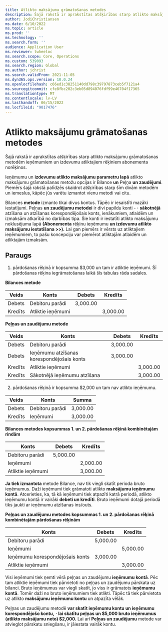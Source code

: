 ```yaml
---
title: Atlikto maksājumu grāmatošanas metodes
description: Šajā rakstā ir aprakstītas atšķirības starp atlikto maksājumu grāmatošanas metodēm ieņēmumiem un izdevumu atliktajiem rēķiniem abonementa norēķinos.
author: JodiChristiansen
ms.date: 6/10/2022
ms.topic: article
ms.prod: ''
ms.technology: ''
ms.search.form: ''
audience: Application User
ms.reviewer: twheeloc
ms.search.scope: Core, Operations
ms.custom: 539093
ms.search.region: Global
ms.author: jchrist
ms.search.validFrom: 2021-11-05
ms.dyn365.ops.version: 10.0.24
ms.openlocfilehash: c66ed1c38251140dd798c39797873ceb5f7121a4
ms.sourcegitcommit: cfe8fbc202c3eb05d894076fdf99e46704f17365
ms.translationtype: MT
ms.contentlocale: lv-LV
ms.lasthandoff: 06/15/2022
ms.locfileid: "9017476"
---
```

# <a name="deferral-posting-methods"></a>Atlikto maksājumu grāmatošanas metodes

Šajā rakstā ir aprakstītas atšķirības starp atlikto maksājumu grāmatošanas metodēm ieņēmumiem un izdevumu atliktajiem rēķiniem abonementa norēķinos.

Ieņēmumu un **izdevumu atlikto maksājumu parametru lapā** atlikto maksājumu grāmatošanas metožu opcijas ir Bilance **un** Peļņa **un zaudējumi**. Piemērs šajā rakstā palīdzēs skaidrot atšķirības starp šīm divām metodēm un iemeslus, kāpēc jūs varētu izmantot vienu metodi vai citu.

Bilances **metode** izmanto tikai divus kontus. Tāpēc ir iesaistīti mazāki iestatījumi. Peļņas **un zaudējumu metodei** ir divi papildu konti - **·** **sākotnējā** atzīšana un atzīšanas korespondējošais konts, ienākumiem, atlaidēm un izmaksām atkarībā no darbības tipa. Šie konti ir iestatīti atlikto maksājumu noklusējuma lapā **(Abonementa** rēķinu ieņēmumu **un izdevumu atlikto maksājumu iestatīšana \>\>).** Lai gan piemērs ir vērsts uz atliktajiem ieņēmumiem, to pašu koncepciju var piemērot atliktajām atlaidēm un atliktajām izmaksām.

## <a name="example"></a>Paraugs

1. pārdošanas rēķinā ir kopsumma $3,000 un tam ir atliktie ieņēmumi. Šī pārdošanas rēķina iegrāmatošanas laikā šīs tabulas rāda sadales.

**Bilances metode**

| Veids | Konts | Debets | Kredīts|
|---|---|---|---|
| Debets | Debitoru parādi | 3,000.00 | |
| Kredīts | Atliktie ieņēmumi | | 3,000.00 |

**Peļņas un zaudējumu metode**

| Veids | Konts | Debets | Kredīts |
|---|---|---|---|
| Debets | Debitoru parādi | 3,000.00 | |
| Debets | Ieņēmumu atzīšanas korespondējošais konts | 3,000.00 | |
| Kredīts | Atliktie ieņēmumi | | 3,000.00 |
| Kredīts | Sākotnējā ieņēmumu atzīšana | | 3,000.00 |

2. pārdošanas rēķinā ir kopsumma $2,000 un tam nav atlikto ieņēmumu.

| Veids | Konts | Summa |
|---|---|---|
| Debets | Debitoru parādi | 3,000.00 |
| Kredīts | Ieņēmumi | 3,000.00 |

**Bilances metodes kopsummas 1. un 2. pārdošanas rēķinā kombinētajām rindām**

| Konts | Debets | Kredīts |
|---|---|---|
| Debitoru parādi | 5,000.00 | |
| Ieņēmumi | | 2,000.00 |
| Atliktie ieņēmumi | | 3,000.00 |

**Ja tiek izmantota** metode Bilance, nav tik viegli skatīt perioda bruto ieņēmumus. Daži ieņēmumi tiek grāmatoti atlikto **maksājumu ieņēmumu kontā**. Atcerieties, ka, tā kā ieņēmumi tiek atpazīti katrā periodā, atlikto ieņēmumu kontā ir vairāki **debeti un kredīti**. Bruto ieņēmumi dotajā periodā tiks jaukti ar ieņēmumu atzīšanas ins/outs.

**Peļņas un zaudējumu metodes kopsummas 1. un 2. pārdošanas rēķinā kombinētajām pārdošanas rēķinām**

| Konts | Debets | Kredīts |
|---|---|---|
| Debitoru parādi | 5,000.00 | |
| Ieņēmumi | | 5,000.00 |
| Ieņēmumu korespondējošais konts | 3,000.00 | |
| Atliktie ieņēmumi | | 3,000.00 |

Visi ieņēmumi tiek ņemti vērā peļņas un zaudējumu **ieņēmumu kontā**. Pēc tam atliktie ieņēmumi tiek pārvietoti no peļņas un zaudējumu pārskata uz bilanci. Bruto ieņēmumus var viegli skatīt, jo viss ir grāmatots **ieņēmumu kontā**. Tomēr daži no bruto ieņēmumiem tiek atlikti. Tāpēc tā tiek pārvietota uz atlikto **maksājumu ieņēmumu kontu** un atpazīta vēlāk.

Peļņas un zaudējumu metodē **var skatīt ieņēmumu kontu un ieņēmumu korespondējošo kontu,** **·** **lai skatītu peļņas un $5,000 bruto ieņēmumus (atlikto maksājumu neto) $2,000.** Lai arī **Peļņas un zaudējumu** metode var atvieglot pārskatu sniegšanu, ir jāiestata vairāk kontu.
